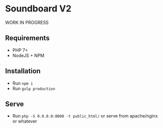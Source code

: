 # Soundboard V2
WORK IN PROGRESS

## Requirements
- PHP 7+
- NodeJS + NPM

## Installation
- Run `npm i`
- Run `gulp production`

## Serve
- Run `php -S 0.0.0.0:8000 -t public_html/` or serve from apache/nginx or whatever